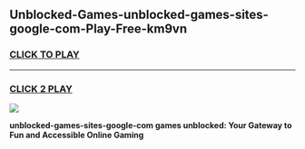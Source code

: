 
## Unblocked-Games-unblocked-games-sites-google-com-Play-Free-km9vn
<h3>
<a href="https://premium76.site?title=unblocked-games-sites-google-com&ref=20A">CLICK TO PLAY</a></h3>
<hr>

<h3>
<a href="https://premium76.site?title=unblocked-games-sites-google-com&ref=20A">CLICK 2 PLAY</a>
  
</h3>

<a href="https://premium76.site?title=unblocked-games-sites-google-com&ref=20A"><img src="https://clearcache.store/games.png"></a>


**unblocked-games-sites-google-com games unblocked: Your Gateway to Fun and Accessible Online Gaming**
